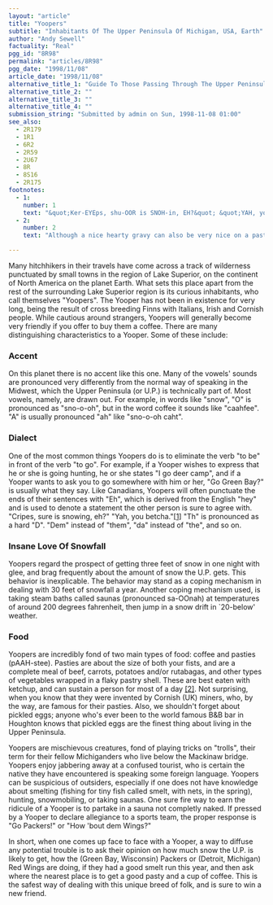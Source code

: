 ```yaml
---
layout: "article"
title: "Yoopers"
subtitle: "Inhabitants Of The Upper Peninsula Of Michigan, USA, Earth"
author: "Andy Sewell"
factuality: "Real"
pgg_id: "8R98"
permalink: "articles/8R98"
pgg_date: "1998/11/08"
article_date: "1998/11/08"
alternative_title_1: "Guide To Those Passing Through The Upper Peninsula Of Michigan"
alternative_title_2: ""
alternative_title_3: ""
alternative_title_4: ""
submission_string: "Submitted by admin on Sun, 1998-11-08 01:00"
see_also:
  - 2R179
  - 1R1
  - 6R2
  - 2R59
  - 2U67
  - 8R
  - 8S16
  - 2R175
footnotes: 
  - 1:
    number: 1
    text: "&quot;Ker-EYEps, shu-OOR is SNOH-in, EH?&quot; &quot;YAH, yoo BEHT-tchya.&quot;"
  - 2:
    number: 2
    text: "Although a nice hearty gravy can also be very nice on a pasty."

---
```

<div>
<p>Many hitchhikers in their travels have come across a track of wilderness punctuated by small towns in the region of Lake Superior, on the continent of North America on the planet Earth. What sets this place apart from the rest of the surrounding Lake Superior region is its curious inhabitants, who call themselves "Yoopers". The Yooper has not been in existence for very long, being the result of cross breeding Finns with Italians, Irish and Cornish people. While cautious around strangers, Yoopers will generally become very friendly if you offer to buy them a coffee. There are many distinguishing characteristics to a Yooper. Some of these include:</p>
<h3>Accent</h3>
<p>On this planet there is no accent like this one. Many of the vowels' sounds are pronounced very differently from the normal way of speaking in the Midwest, which the Upper Peninsula (or U.P.) is technically part of. Most vowels, namely, are drawn out. For example, in words like "snow", "O" is pronounced as "sno-o-oh", but in the word coffee it sounds like "caahfee". "A" is usually pronounced "ah" like "sno-o-oh caht".</p>
<h3>Dialect</h3>
<p>One of the most common things Yoopers do is to eliminate the verb "to be" in front of the verb "to go". For example, if a Yooper wishes to express that he or she is going hunting, he or she states "I go deer camp", and if a Yooper wants to ask you to go somewhere with him or her, "Go Green Bay?" is usually what they say. Like Canadians, Yoopers will often punctuate the ends of their sentences with "Eh", which is derived from the English "hey" and is used to denote a statement the other person is sure to agree with. "Cripes, sure is snowing, eh?" "Yah, you betcha."<a href="#footnote-body.1" name="footnote-link.1" class="footnote-link">[1]</a> "Th" is pronounced as a hard "D". "Dem" instead of "them", "da" instead of "the", and so on.</p>
<h3>Insane Love Of Snowfall</h3>
<p>Yoopers regard the prospect of getting three feet of snow in one night with glee, and brag frequently about the amount of snow the U.P. gets. This behavior is inexplicable. The behavior may stand as a coping mechanism in dealing with 30 feet of snowfall a year. Another coping mechanism used, is taking steam baths called saunas (pronounced sa-OOnah) at temperatures of around 200 degrees fahrenheit, then jump in a snow drift in `20-below' weather.</p>
<h3>Food</h3>
<p>Yoopers are incredibly fond of two main types of food: coffee and pasties (pAAH-stee). Pasties are about the size of both your fists, and are a complete meal of beef, carrots, potatoes and/or rutabagas, and other types of vegetables wrapped in a flaky pastry shell. These are best eaten with ketchup, and can sustain a person for most of a day <a href="#footnote-body.2" name="footnote-link.2" class="footnote-link">[2]</a>. Not surprising, when you know that they were invented by Cornish (UK) miners, who, by the way, are famous for their pasties. Also, we shouldn't forget about pickled eggs; anyone who's ever been to the world famous B&amp;B bar in Houghton knows that pickled eggs are the finest thing about living in the Upper Peninsula.</p>
<p>Yoopers are mischievous creatures, fond of playing tricks on "trolls", their term for their fellow Michiganders who live below the Mackinaw bridge. Yoopers enjoy jabbering away at a confused tourist, who is certain the native they have encountered is speaking some foreign language. Yoopers can be suspicious of outsiders, especially if one does not have knowledge about smelting (fishing for tiny fish called smelt, with nets, in the spring), hunting, snowmobiling, or taking saunas. One sure fire way to earn the ridicule of a Yooper is to partake in a sauna not completly naked. If pressed by a Yooper to declare allegiance to a sports team, the proper response is "Go Packers!" or "How 'bout dem Wings?"</p>
<p>In short, when one comes up face to face with a Yooper, a way to diffuse any potential trouble is to ask their opinion on how much snow the U.P. is likely to get, how the (Green Bay, Wisconsin) Packers or (Detroit, Michigan) Red Wings are doing, if they had a good smelt run this year, and then ask where the nearest place is to get a good pasty and a cup of coffee. This is the safest way of dealing with this unique breed of folk, and is sure to win a new friend.</p>
</div>

